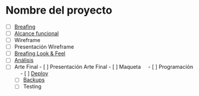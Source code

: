 # Nombre del proyecto

- [ ] [Breafing](./docs/breafing.md)
 - [ ] [Alcance funcional](./docs/alcance.md)
  - [ ] Wireframe
   - [ ] Presentación Wireframe
   - [ ] [Breafing Look & Feel](./docs/lookFeel.md)
   - [ ] [Análisis](./docs/analisis.md)
   - [ ] Arte Final
    - [ ] Presentación Arte Final
    - [ ] Maqueta
     - [ ] Programación
     - [ ] [Deploy](./docs/deploy.md)
     - [ ] [Backups](./docs/backups.md)
     - [ ] Testing

